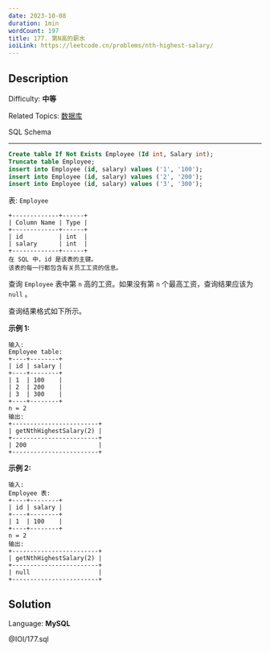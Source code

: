 ```yaml
---
date: 2023-10-08
duration: 1min
wordCount: 197
title: 177. 第N高的薪水
ioiLink: https://leetcode.cn/problems/nth-highest-salary/
---
```


## Description

Difficulty: **中等**

Related Topics: [数据库](https://leetcode.cn/tag/https://leetcode.cn/tag/database//)


<span>SQL Schema</span>

* * *

```sql
Create table If Not Exists Employee (Id int, Salary int);
Truncate table Employee;
insert into Employee (id, salary) values ('1', '100');
insert into Employee (id, salary) values ('2', '200');
insert into Employee (id, salary) values ('3', '300');
```

表: `Employee`

```
+-------------+------+
| Column Name | Type |
+-------------+------+
| id          | int  |
| salary      | int  |
+-------------+------+
在 SQL 中，id 是该表的主键。
该表的每一行都包含有关员工工资的信息。
```

查询 `Employee` 表中第 `n` 高的工资。如果没有第 `n` 个最高工资，查询结果应该为 `null` 。

查询结果格式如下所示。

**示例 1:**

```
输入:
Employee table:
+----+--------+
| id | salary |
+----+--------+
| 1  | 100    |
| 2  | 200    |
| 3  | 300    |
+----+--------+
n = 2
输出:
+------------------------+
| getNthHighestSalary(2) |
+------------------------+
| 200                    |
+------------------------+
```

**示例 2:**

```
输入:
Employee 表:
+----+--------+
| id | salary |
+----+--------+
| 1  | 100    |
+----+--------+
n = 2
输出:
+------------------------+
| getNthHighestSalary(2) |
+------------------------+
| null                   |
+------------------------+
```

## Solution

Language: **MySQL**

@IOI/177.sql
